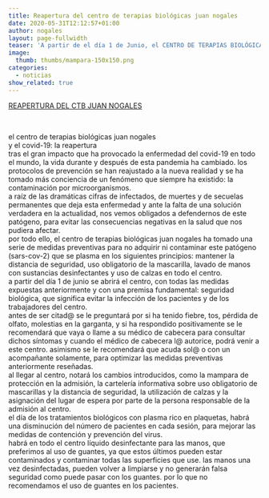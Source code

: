 ```yaml
---
title: Reapertura del centro de terapias biológicas juan nogales
date: 2020-05-31T12:12:57+01:00
author: nogales
layout: page-fullwidth
teaser: 'A partir de el día 1 de Junio, el CENTRO DE TERAPIAS BIOLÓGICAS JUAN NOGALES, estará abierto y a disposición de la población general para las consultas de TRAUMATOLOGÍA y CIRUGÍA ORTOPÉDICA y para las consultas de MEDICINA ESTÉTICA con las máximas garantías de prevención para el COVID-19.' 
image: 
  thumb: thumbs/mampara-150x150.png
categories:
  - noticias
show_related: true
---
```

[REAPERTURA DEL CTB JUAN NOGALES](https://www.nogales.eu/wp-content/uploads/2020/05/REAPERTURA-DEL-CTB-JUAN-NOGALES.pdf)

&nbsp;

el centro de terapias biológicas juan nogales  
y el covid-19: la reapertura  
tras el gran impacto que ha provocado la enfermedad del covid-19 en todo el mundo, la vida durante y después de esta pandemia ha cambiado. los protocolos de prevención se han reajustado a la nueva realidad y se ha tomado más conciencia de un fenómeno que siempre ha existido: la contaminación por microorganismos.  
a raíz de las dramáticas cifras de infectados, de muertes y de secuelas permanentes que deja esta enfermedad y ante la falta de una solución verdadera en la actualidad, nos vemos obligados a defendernos de este patógeno, para evitar las consecuencias negativas en la salud que nos pudiera afectar.  
por todo ello, el centro de terapias biológicas juan nogales ha tomado una serie de medidas preventivas para no adquirir ni contaminar este patógeno (sars-cov-2) que se plasma en los siguientes principios: mantener la distancia de seguridad, uso obligatorio de la mascarilla, lavado de manos con sustancias desinfectantes y uso de calzas en todo el centro.  
a partir del día 1 de junio se abrirá el centro, con todas las medidas expuestas anteriormente y con una premisa fundamental: seguridad biológica, que significa evitar la infección de los pacientes y de los trabajadores del centro.  
antes de ser citad@ se le preguntará por si ha tenido fiebre, tos, pérdida de olfato, molestias en la garganta, y si ha respondido positivamente se le recomendará que vaya o llame a su médico de cabecera para consultar dichos síntomas y cuando el médico de cabecera l@ autorice, podrá venir a este centro. asimismo se le recomendará que acuda sol@ o con un acompañante solamente, para optimizar las medidas preventivas anteriormente reseñadas.  
al llegar al centro, notará los cambios introducidos, como la mampara de protección en la admisión, la cartelería informativa sobre uso obligatorio de mascarillas y la distancia de seguridad, la utilización de calzas y la asignación del lugar de espera por parte de la persona responsable de la admisión al centro.  
el día de los tratamientos biológicos con plasma rico en plaquetas, habrá una disminución del número de pacientes en cada sesión, para mejorar las medidas de contención y prevención del virus.  
habrá en todo el centro líquido desinfectante para las manos, que preferimos al uso de guantes, ya que estos últimos pueden estar contaminados y contaminar todas las superficies que use. las manos una vez desinfectadas, pueden volver a limpiarse y no generarán falsa seguridad como puede pasar con los guantes. por lo que no recomendamos el uso de guantes en los pacientes.
